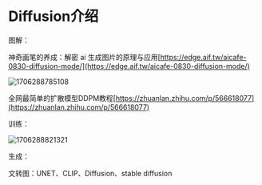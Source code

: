 # Diffusion介绍

图解：

神奇画笔的养成：解密 ai 生成图片的原理与应用[https://edge.aif.tw/aicafe-0830-diffusion-mode/](https://edge.aif.tw/aicafe-0830-diffusion-mode/)

![1706288785108](assets/1706288785108.png)

全网最简单的扩散模型DDPM教程[https://zhuanlan.zhihu.com/p/566618077](https://zhuanlan.zhihu.com/p/566618077)

训练：

![1706288821321](assets/1706288821321.png)


生成：


文转图：UNET、CLIP、Diffusion、stable diffusion
